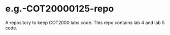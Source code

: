 # e.g.-COT20000125-repo
A repository to keep COT2000 labs code.
This repo contains lab 4 and lab 5 code.
